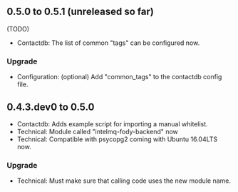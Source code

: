 ## 0.5.0 to 0.5.1 (unreleased so far)

 (TODO)
 * Contactdb: The list of common "tags" can be configured now.

### Upgrade
 * Configuration: (optional) Add "common\_tags" to the contactdb config file.

## 0.4.3.dev0 to 0.5.0
 * Contactdb: Adds example script for importing a manual whitelist.
 * Technical: Module called "intelmq-fody-backend" now
 * Technical: Compatible with psycopg2 coming with Ubuntu 16.04LTS now.

### Upgrade
 * Technical: Must make sure that calling code uses the new module name.
